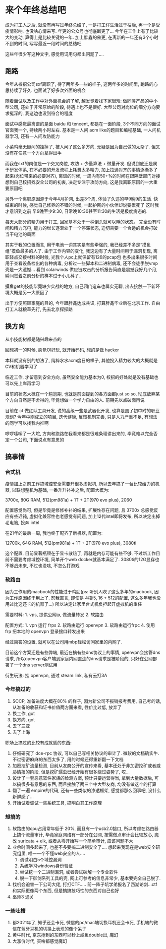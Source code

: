 # 来个年终总结吧

成为打工人之后, 就没有再写过年终总结了, 一是打工仔生活过于枯燥, 再一个是受疫情影响, 也没啥心情来写. 年更的公众号也彻底断更了...
今年在工作上有了比较大的变动, 算得上是比较关键的一年. 加上胖鑫的催更, 在离新的一年还有3个小时不到的时间, 写写最近一段时间的总结吧

这些年很少写这种文字, 感觉用词用句都出问题了....


## 跑路

今年从校招公司sxf离职了, 待了两年多一些的样子, 这两年多的时间里, 跑路的心思持续了好久. 也面试了好多次外面的机会

随着面试以及工作中对外面机会的了解, 越发觉着找下家很难: 做同类产品的中小型公司, 还处于非常原始的阶段, 待遇上也不是很好. 大型公司对岗位的细分方向要求挺深的, 我这边也没到符合的程度

面试中感觉最离谱的是面 baidu 和 tencent, 都是在一面阶段, 3个不同方向的面试官面我一个, 持续两小时左右. 基本是一人问 acm like的题目和编程基础, 一人问机器学习, 还有一人问攻防能力

小菜鸡毫无疑问的挂掉了, 被人问了这么多方向, 无疑是因为自己做的太杂了. 但又没有在任意一个方向拿得出手

而我在sxf的岗位是一个交叉岗位, 攻防 + 少量算法 + 微量开发. 但说到底还是属于研发体系, 在不必要的开发流程上耗费太多精力, 加上拉通对齐的事情逐渐多了起来(岗位带来的必要对齐), 离谱的时候, 一周内有50+%的时间在跟隔壁部门对接
想到自己校招找安全公司的初衷, 决定专注于攻防方向, 这是我离职原因的一大重要原因吧

另外一个离职原因源于今年4月护网, 出差3个周, 体验了久违的早9晚9的生活. 快结束的时候, 感觉自己修养的不错的时候, 一起护网的小伙伴却说要累死了
这时我才意识到之前 早9晚至少9:30, 日常晚10:30甚至11:30的生活是极度病态的.

每天大部分的精力用于打工, 回家基本处于一种倒头就可以睡的状态。 完全没有时间和精力充电, 能力的增长逐渐处于一个停滞状态, 迫切需要一个合适的机会打破当干电池的局面

其实于我的位置而言, 用干电池一词其实是有些牵强的, 我已经差不多是“摸鱼组”摸鱼最多的人了.
由于工作内容的变化, 我这边有了大量时间用于漏洞复现, 离职轻点交接材料的时候, 光我个人pc上就保留有126的pcap包
也多出来很多时间用于查看设备检出的各种病毒, 分析过一些脚本和二进制病毒, 还不会徒手脱vmp壳是一大遗憾...
看到 solarwinds 供应链攻击的分析报告简直是震撼我好几个月, 瞬间觉着之前分析的样本过于小儿科了...

摸鱼get的技能毕竟缺少实战的地方, 自己闭门造车也属实无聊, 出去接触一下新环境大概是另一大原因了


出于方便照顾家庭的目的, 今年跟胖鑫达成共识, 打算胖鑫毕业后在北京工作. 自由打工人就粮草先行, 先去北京探探路


## 换方向

从小技能树都是随兴趣来点的

回想初一的时候, 感觉OI好玩, 就开始码码, 想的是做 hacker

本科就没有别的想法了, 纯粹水水acm度日的样子, 其他投入精力较大的大概就是CV和机器学习了

临近工作, 才留意到安全方向, 虽然安全能力基本为0, 校招的好处就是没有基础也可以先上岸再学习

目前的状态大概在一个尴尬期, 也就是前面提到的各方面都just so so, 彻底放弃某个方向自然是不舍得的, 毕竟想做一个学力自由的人. 前期先以点破面再说

目前在 ct 做红队工具开发, 说的高级一些是武器化开发, 也算是圆了初中时的职业规划?
今年中刚成立的项目, 迭代健康, 反馈机制完善, 只是人力严重不足, 有想法的同学可以找我内推啊


啰啰嗦嗦了一大坨, 方向和跑路在我看来都是很难条理讲出来的, 毕竟难以完全否定一个公司, 下面说点有意思的


## 搞事情

### 台式机

疫情加上之前工作搞域控安全需要开很多虚拟机, 所以去年搞了一台比较给力的机器, 以联想整机为基础, 一番升升补补之后, 配置大概为:

3700x, 80G RAM, 512(pm981a) + 1T + 2T(970 evo plus), 2060

配置感觉尚可, 但是毕竟是修修补补的结果, 扩展性存在问题, 且 3700x 总感觉反应有些迟钝, 虚拟化兼容性也老感觉有问题, 加上12代intel即将发布, 所以决定出掉老电脑, 投奔 intel

在21年的最后一周, 我也终于配齐了新机器, 配置为:

12700k, 64G RAM, 512(pm981a) + 1T + 2T(970 evo plus), 3080ti

这个配置, 目前显著瓶颈在于显卡散热了, 再就是内存可能有些不够, 不过新工作目前不需要考虑域控环境, 简单开个web docker就基本满足了. 3080ti的12G显存也不够战未来, 不过也没啥, 不怎么打游戏


### 软路由

因为工作用的macbook的性能过于鸡肋(ps: 听别人吹了这么多年的macbook, 因为工作原因终于用上了. 恕我直言, 即使是 4核i5, 16 + 512的配置, 这么多年我也没用过比这还卡的机器了...)
所以决定让家里台式机负担起开虚拟机的重任

需要材料:
    1. vps, 提供公网ip, 做流量转发
    2. 软路由

配置方式:
    1. vpn 运行 frps
    2. 软路由运行 openvpn
    3. 软路由运行frpc
    4. 使用 frp 把本地的 openvpn 登录接口转发出来

经过简答的设置, 就可以在公司用mbp轻松访问家里的内网了. 

目前这个方案还是有些弊端, 最近在搞有些dns协议上的事情, openvpn会接管dns请求, 所以openvpn客户端到家庭内网直连的dns请求是被阶段的, 只好在公网部署了一个dns server测试用


衍生玩法:
    挂 openvpn, 通过 steam link, 私有云打3A


### 今年搞过的

1. SOCP, 准备进度大概在80% 的样子, 因为新公司不报销报考费用, 自己考的话, 从准备的收获和证书价值两方面来看, 性价比过低, 放弃了
2. 换工作, got
3. 换方向, got
4. 去了三亚
5. 去了上海

职场上搞过的比较有成就感的东西:

1. 仔细研究了 dce-rpc 协议, 可以自己写相关协议的审计了. 微软的文档确实牛. 不过密密麻麻的东西太多了, 用的时候还得重新翻一下文档
2. 加密挖矿流量检测, 目前从友商公开的宣传来看, 基本还处于非加密挖矿或者威胁情报的阶段. 但是挖矿蠕虫已经开始有很多绕过姿势了, 哎...
3. 设计了一套恶意软件家族的检测方案, 预计只要运营得当, 拿到大量数据后, 可以搞很多有意思的东西, 而且接触了两三个中大型友商, 均没有做这个的打算
4. 翻了一遍 empire的代码, 还有一些类似的渗透框架, 感觉都那么回事吧, 没什么新鲜感了...
5. 开始试着调试一些系统工具, 搞明白其工作原理

### 想搞的

1. 软路由的cpu占用常年低于 20%, 而且有一个usb2.0接口, 所以考虑在路由器上搞个流量审计, 毕竟家庭网络有一部分在公网, 按需做点审计会比较放心, 魔改 suricata + elk, 或者从零开始写一个简单审计, 应该问题不大
2. 业余时间多起来了, 也差不多要搞二进制安全了.... 想起来我现在是web安全研究组里, 唯一一个不懂web安全的人....
   1. 调试明白5个域控漏洞
   2. 系统学习windows身份验证
   3. 尝试挖一个二进制漏洞, 或者尝试破解一个专业软件
   4. 脱一下御剑系列工具的壳, 网上可参考的信息非常少, 基本要完全自己脱了.
3. 找机会迫害一下公司大佬, 打打CTF..... 前一阵子坑学弟报名了西湖论剑...ctf和实际更像两个东西, 但是搞搞技巧性的东西对自己也好
4. 巫师3 通关

### 一些吐槽

1. 都2021年了, 知乎还会卡死, 微信的pc/mac端切换耳机还会卡死, 手机端的微信在蓝牙耳机的切换上表现的像个呆子
2. 黄牛时代, 京东抢到的东西可以秒上咸鱼double出, 魔幻
3. 大涨价时代, 买啥都感觉魔幻
